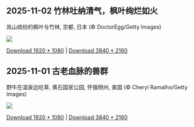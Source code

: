 ## 2025-11-02 竹林吐纳清气，枫叶绚烂如火

岚山缤纷的枫叶与竹林, 京都, 日本 (© DoctorEgg/Getty Images)

![](https://cn.bing.com/th?id=OHR.KyotoMaple_ZH-CN4730358356_UHD.jpg&rf=LaDigue_UHD.jpg&pid=hp&w=1920&h=1080&rs=1&c=4)

[Download 1920 * 1080](https://cn.bing.com/th?id=OHR.KyotoMaple_ZH-CN4730358356_UHD.jpg&rf=LaDigue_UHD.jpg&pid=hp&w=1920&h=1080&rs=1&c=4) | [Download 3840 * 2160](https://cn.bing.com/th?id=OHR.KyotoMaple_ZH-CN4730358356_UHD.jpg&rf=LaDigue_UHD.jpg&pid=hp&w=3840&h=2160&rs=1&c=4)

## 2025-11-01 古老血脉的兽群

野牛在温泉边吃草,  黄石国家公园, 怀俄明州, 美国 (© Cheryl Ramalho/Getty Images)

![](https://cn.bing.com/th?id=OHR.BisonSprings_ZH-CN4419733534_UHD.jpg&rf=LaDigue_UHD.jpg&pid=hp&w=1920&h=1080&rs=1&c=4)

[Download 1920 * 1080](https://cn.bing.com/th?id=OHR.BisonSprings_ZH-CN4419733534_UHD.jpg&rf=LaDigue_UHD.jpg&pid=hp&w=1920&h=1080&rs=1&c=4) | [Download 3840 * 2160](https://cn.bing.com/th?id=OHR.BisonSprings_ZH-CN4419733534_UHD.jpg&rf=LaDigue_UHD.jpg&pid=hp&w=3840&h=2160&rs=1&c=4)

